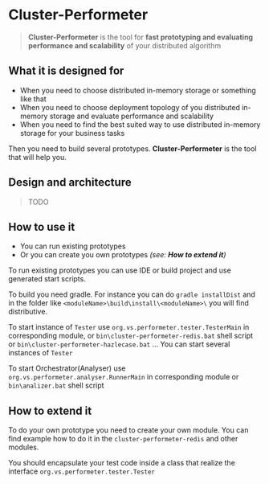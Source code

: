 # Cluster-Performeter
>**Cluster-Performeter** is the tool for **fast prototyping and evaluating 
performance and scalability** of your distributed algorithm
## What it is designed for
* When you need to choose distributed in-memory storage or something like that
* When you need to choose deployment topology of you distributed in-memory storage and evaluate 
performance and scalability
* When you need to find the best suited way to use distributed in-memory storage for your business tasks

Then you need to build several prototypes. **Cluster-Performeter** is the tool that will help you.

## Design and architecture 
>TODO

## How to use it
* You can run existing prototypes
* Or you can create you own prototypes _(see: **How to extend it**)_

To run existing prototypes you can use IDE or build project and use generated start scripts.

To build you need gradle.
For instance you can do `gradle installDist` and in the folder like 
`<moduleName>\build\install\<moduleName>\` 
you will find distributive.

To start instance of `Tester` use `org.vs.performeter.tester.TesterMain` in corresponding module, 
or `bin\cluster-performeter-redis.bat` shell script or `bin\cluster-performeter-hazlecase.bat` ...
You can start several instances of `Tester`

To start Orchestrator(Analyser) use `org.vs.performeter.analyser.RunnerMain` in corresponding module 
or `bin\analizer.bat` shell script 

## How to extend it

To do your own prototype you need to create your own module. You can find example how to do it in the 
`cluster-performeter-redis` and other modules.

You should encapsulate your test code inside a class that realize the interface 
`org.vs.performeter.tester.Tester` 

